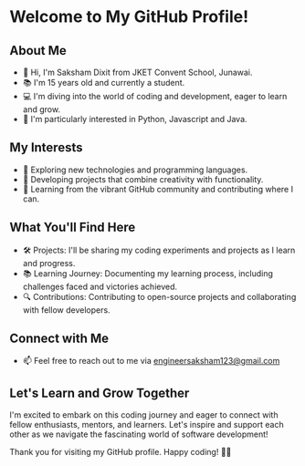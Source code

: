 # Welcome to My GitHub Profile!

## About Me
- 👋 Hi, I'm Saksham Dixit from JKET Convent School, Junawai.
- 📚 I'm 15 years old and currently a student.
- 💻 I'm diving into the world of coding and development, eager to learn and grow.
- 🌱 I'm particularly interested in Python, Javascript and Java.

## My Interests
- 🌟 Exploring new technologies and programming languages.
- 🎨 Developing projects that combine creativity with functionality.
- 📝 Learning from the vibrant GitHub community and contributing where I can.

## What You'll Find Here
- 🛠️ Projects: I'll be sharing my coding experiments and projects as I learn and progress.
- 📚 Learning Journey: Documenting my learning process, including challenges faced and victories achieved.
- 🔍 Contributions: Contributing to open-source projects and collaborating with fellow developers.

## Connect with Me
- 📫 Feel free to reach out to me via engineersaksham123@gmail.com

## Let's Learn and Grow Together
I'm excited to embark on this coding journey and eager to connect with fellow enthusiasts, mentors, and learners. Let's inspire and support each other as we navigate the fascinating world of software development!

Thank you for visiting my GitHub profile. Happy coding! 🚀✨
